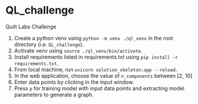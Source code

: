 # QL_challenge
Quilt Labs Challenge

1. Create a python venv using `python -m venv ./ql_venv` in the root directory (i.e. `QL_challenge`).
2. Activate venv using `source ./ql_venv/bin/activate`.
3. Install requirements listed in requirements.txt using `pip install -r requirements.txt`.
4. From local machine, run `uvicorn solution_skeleton:app --reload`.
5. In the web application, choose the value of `n_components` between [2, 10]
6. Enter data points by clicking in the input window.
7. Press `p` for training model with input data points and extracting model parameters to generate a graph.
